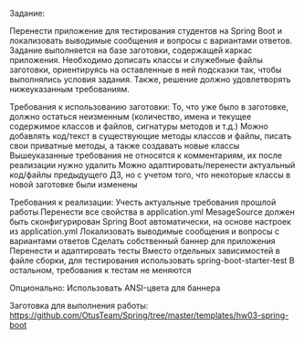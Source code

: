Задание:

Перенести приложение для тестирования студентов на Spring Boot и локализовать выводимые сообщения и вопросы с вариантами ответов. Задание выполняется на базе заготовки, содержащей каркас приложения. Необходимо дописать классы и служебные файлы заготовки, ориентируясь на оставленные в ней подсказки так, чтобы выполнялись условия задания. Также, решение должно удовлетворять нижеуказанным требованиям.


Требования к использованию заготовки:
То, что уже было в заготовке, должно остаться неизменным (количество, имена и текущее содержимое классов и файлов, сигнатуры методов и т.д.)
Можно добавлять код/текст в существующие методы классов и файлы, писать свои приватные методы, а также создавать новые классы
Вышеуказанные требования не относятся к комментариям, их после реализации нужно удалить
Можно адаптировать/перенести актуальный код/файлы предыдущего ДЗ, но с учетом того, что некоторые классы в новой заготовке были изменены

Требования к реализации:
Учесть актуальные требования прошлой работы
Перенести все свойства в application.yml
MesageSource должен быть сконфигурирован Spring Boot автоматически, на основе настроек из application.yml
Локализовать выводимые сообщения и вопросы с вариантами ответов
Сделать собственный баннер для приложения
Перенести и адаптировать тесты
Вместо отдельных зависимостей в файле сборки, для тестирования использовать spring-boot-starter-test
В остальном, требования к тестам не меняются

Опционально:
Использовать ANSI-цвета для баннера


Заготовка для выполнения работы: https://github.com/OtusTeam/Spring/tree/master/templates/hw03-spring-boot


